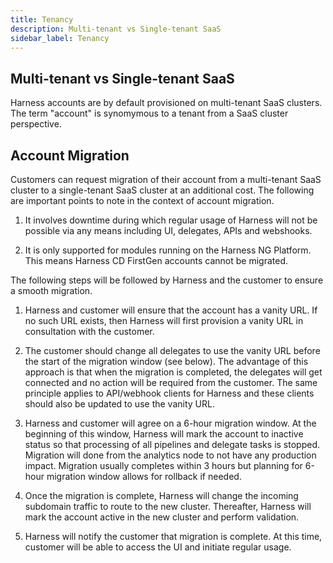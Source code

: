 ```yaml
---
title: Tenancy
description: Multi-tenant vs Single-tenant SaaS
sidebar_label: Tenancy
---
```


## Multi-tenant vs Single-tenant SaaS

Harness accounts are by default provisioned on multi-tenant SaaS clusters. The term "account" is synomymous to a tenant from a SaaS cluster perspective.

## Account Migration

Customers can request migration of their account from a multi-tenant SaaS cluster to a single-tenant SaaS cluster at an additional cost. The following are important points to note in the context of account migration.

1. It involves downtime during which regular usage of Harness will not be possible via any means including UI, delegates, APIs and webshooks. 

2. It is only supported for modules running on the Harness NG Platform. This means Harness CD FirstGen accounts cannot be migrated.

The following steps will be followed by Harness and the customer to ensure a smooth migration.

1. Harness and customer will ensure that the account has a vanity URL. If no such URL exists, then Harness will first provision a vanity URL in consultation with the customer.

2. The customer should change all delegates to use the vanity URL before the start of the migration window (see below). The advantage of this approach is that when the migration is completed, the delegates will get connected and no action will be required from the customer. The same principle applies to API/webhook clients for Harness and these clients should also be updated to use the vanity URL.

2. Harness and customer will agree on a 6-hour migration window. At the beginning of this window, Harness will mark the account to  inactive status so that processing of all pipelines and delegate tasks is stopped. Migration will done from the analytics node to not have any production impact. Migration usually completes within 3 hours but planning for 6-hour migration window allows for rollback if needed.

3. Once the migration is complete, Harness will change the incoming subdomain traffic to route to the new cluster. Thereafter, Harness will mark the account active in the new cluster and perform validation.

4. Harness will notify the customer that migration is complete. At this time, customer will be able to access the UI and initiate regular usage.


